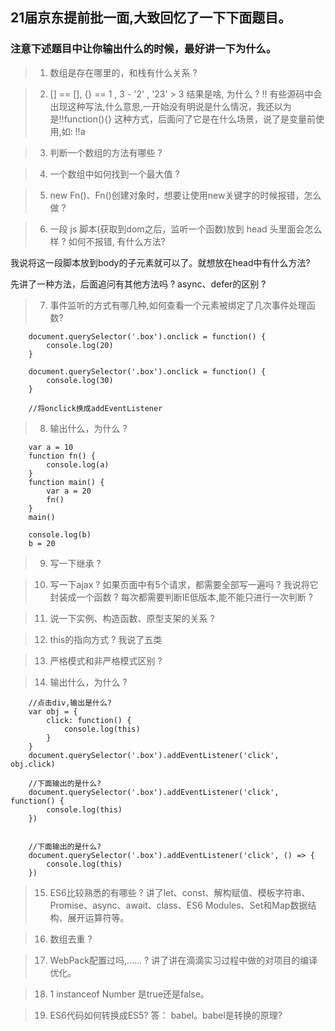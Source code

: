 ## 21届京东提前批一面,大致回忆了一下下面题目。

### 注意下述题目中让你输出什么的时候，最好讲一下为什么。


>1. 数组是存在哪里的，和栈有什么关系 ?

>2. [] == [],  {} == 1 , 3 - '2' , '23' > 3 结果是啥, 为什么 ? !! 有些源码中会出现这种写法,什么意思,一开始没有明说是什么情况，我还以为是!!function(){} 这种方式，后面问了它是在什么场景，说了是变量前使用,如: !!a 

>3. 判断一个数组的方法有哪些 ?

>4. 一个数组中如何找到一个最大值 ?

>5. new Fn()、Fn()创建对象时，想要让使用new关键字的时候报错，怎么做 ?

>6. 一段 js 脚本(获取到dom之后，监听一个函数)放到 head 头里面会怎么样 ? 如何不报错, 有什么方法?

我说将这一段脚本放到body的子元素就可以了。就想放在head中有什么方法?

先讲了一种方法，后面追问有其他方法吗 ? async、defer的区别 ? 

>7. 事件监听的方式有哪几种,如何查看一个元素被绑定了几次事件处理函数?

```JS
    document.querySelector('.box').onclick = function() {
        console.log(20)
    }

    document.querySelector('.box').onclick = function() {
        console.log(30)
    }

    //将onclick换成addEventListener
```

>8. 输出什么，为什么 ?

```JS
    var a = 10
    function fn() {
        console.log(a)
    }
    function main() {
        var a = 20
        fn()
    }
    main()
```
```JS
    console.log(b)
    b = 20
```

>9.  写一下继承 ? 

>10. 写一下ajax ?  如果页面中有5个请求，都需要全部写一遍吗 ? 我说将它封装成一个函数 ? 每次都需要判断IE低版本,能不能只进行一次判断 ?  

>11. 说一下实例、构造函数、原型支架的关系 ?

>12. this的指向方式 ?
我说了五类

>13. 严格模式和非严格模式区别 ?

>14. 输出什么，为什么 ?

```JS
    //点击div,输出是什么?
    var obj = {
        click: function() {
            console.log(this)
        }
    }
    document.querySelector('.box').addEventListener('click', obj.click)

    //下面输出的是什么?
    document.querySelector('.box').addEventListener('click', function() {
        console.log(this)
    })

    
    //下面输出的是什么?
    document.querySelector('.box').addEventListener('click', () => {
        console.log(this)
    })
```
>15. ES6比较熟悉的有哪些 ?
讲了let、const、解构赋值、模板字符串、Promise、async、await、class、ES6 Modules、Set和Map数据结构、展开运算符等。

>16. 数组去重 ?

>17. WebPack配置过吗,...... ?
讲了讲在滴滴实习过程中做的对项目的编译优化。

>18. 1 instanceof Number  是true还是false。

>19. ES6代码如何转换成ES5? 答： babel。babel是转换的原理?

